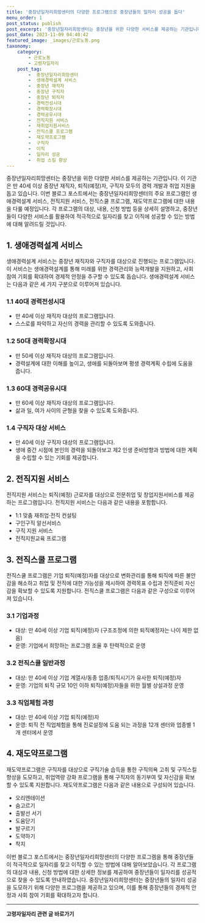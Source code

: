 ```yaml
---
title: '중장년일자리희망센터의 다양한 프로그램으로 중장년들의 일자리 성공을 돕다'
menu_order: 1
post_status: publish
post_excerpt: '중장년일자리희망센터는 중장년을 위한 다양한 서비스를 제공하는 기관입니다. 이 기관은 만 40세 이상 중장년 재직자, 퇴직 예정 자, 구직자 모두의 경력 개발과 취업 지원을 돕고 있습니다. 이번 블로그 포스트에서는 중장년일자리희망센터의 주요 프로그램인 생애경력설계 서비스, 전직지원 서비스, 전직스쿨 프로그램, 재도약프로그램에 대한 내용을 다룰 예정입니다. 각 프로그램의 대상, 내용, 신청 방법 등을 상세히 설명하고, 중장년들이 다양한 서비스를 활용하여 적극적으로 일자리를 찾고 이직에 성공할 수 있는 방법에 대해 알려드릴 것입니다.'
post_date: 2023-11-09 04:40:42
featured_image: _images/근로노동.png
taxonomy:
    category:
        - 근로노동
        - 고령자일자리
    post_tag:
        -  중장년일자리희망센터
        -  생애경력설계 서비스
        -  중장년 재직자
        -  중장년 구직자
        -  중장년 퇴직자
        -  경력전성시대
        -  경력확장시대
        -  경력공유시대
        -  전직지원 서비스
        -  재취업지원서비스
        -  전직스쿨 프로그램
        -  재도약프로그램
        -  구직자
        -  이직
        -  일자리 성공
        -  취업 스킬 향상
---
```



중장년일자리희망센터는 중장년을 위한 다양한 서비스를 제공하는 기관입니다. 이 기관은 만 40세 이상 중장년 재직자, 퇴직(예정)자, 구직자 모두의 경력 개발과 취업 지원을 돕고 있습니다. 이번 블로그 포스트에서는 중장년일자리희망센터의 주요 프로그램인 생애경력설계 서비스, 전직지원 서비스, 전직스쿨 프로그램, 재도약프로그램에 대한 내용을 다룰 예정입니다. 각 프로그램의 대상, 내용, 신청 방법 등을 상세히 설명하고, 중장년들이 다양한 서비스를 활용하여 적극적으로 일자리를 찾고 이직에 성공할 수 있는 방법에 대해 알려드릴 것입니다.

## 1. 생애경력설계 서비스
생애경력설계 서비스는 중장년 재직자와 구직자를 대상으로 진행되는 프로그램입니다. 이 서비스는 생애경력설계를 통해 미래를 위한 경력관리와 능력개발을 지원하고, 사회 참여 기회를 확대하여 경제적 안정을 추구할 수 있도록 돕습니다. 생애경력설계 서비스는 다음과 같은 세 가지 구분으로 이루어져 있습니다.

### 1.1 40대 경력전성시대
- 만 40세 이상 재직자 대상의 프로그램입니다.
- 스스로를 파악하고 자신의 경력을 관리할 수 있도록 도와줍니다.

### 1.2 50대 경력확장시대
- 만 50세 이상 재직자 대상의 프로그램입니다.
- 경력설계에 대한 이해를 높이고, 생애를 되돌아보며 평생 경력계획 수립에 도움을 줍니다.

### 1.3 60대 경력공유시대
- 만 60세 이상 재직자 대상의 프로그램입니다.
- 삶과 일, 여가 사이의 균형을 찾을 수 있도록 도와줍니다.

### 1.4 구직자 대상 서비스
- 만 40세 이상 구직자 대상의 프로그램입니다.
- 생애 중간 시점에 본인의 경력을 되돌아보고 제2 인생 준비방향과 방법에 대한 계획을 수립할 수 있는 기회를 제공합니다.

## 2. 전직지원 서비스
전직지원 서비스는 퇴직(예정) 근로자를 대상으로 전문취업 및 창업지원서비스를 제공하는 프로그램입니다. 전직지원 서비스는 다음과 같은 내용을 포함합니다.

- 1:1 맞춤 재취업·전직 컨설팅
- 구인구직 알선서비스
- 구직 지원 서비스
- 전직지원교육 프로그램

## 3. 전직스쿨 프로그램
전직스쿨 프로그램은 기업 퇴직(예정)자를 대상으로 변화관리를 통해 퇴직에 따른 불안감을 해소하고 취업 및 전직에 대한 가능성을 제시하여 경력목표 수립과 전직준비 자신감을 확보할 수 있도록 지원합니다. 전직스쿨 프로그램은 다음과 같은 구성으로 이루어져 있습니다.

### 3.1 기업과정
- 대상: 만 40세 이상 기업 퇴직(예정)자 (구조조정에 의한 퇴직예정자는 나이 제한 없음)
- 운영: 기업에서 희망하는 프로그램 조율 후 탄력적으로 운영

### 3.2 전직스쿨 일반과정
- 대상: 만 40세 이상 기업 계열사/동종 업종/퇴직시기가 유사한 퇴직(예정)자
- 운영: 기업의 퇴직 규모 10인 이하 퇴직(예정)자들을 위한 월별 상설과정 운영

### 3.3 직업체험 과정
- 대상: 만 40세 이상 기업 퇴직(예정)자
- 운영: 퇴직 전 직업체험을 통해 진로설정에 도움 되는 과정을 12개 센터와 업종별 1개 센터에서 운영

## 4. 재도약프로그램
재도약프로그램은 구직자를 대상으로 구직기술 습득을 통한 구직의욕 고취 및 구직스킬 향상을 도모하고, 취업역량 강화 프로그램을 통해 구직자의 동기부여 및 자신감을 확보할 수 있도록 지원합니다. 재도약프로그램은 다음과 같은 내용으로 구성되어 있습니다.

- 오리엔테이션
- 숨고르기
- 출발선 서기
- 도움닫기
- 발구르기
- 도약하기
- 착지

이번 블로그 포스트에서는 중장년일자리희망센터의 다양한 프로그램을 통해 중장년들이 적극적으로 일자리를 찾고 이직할 수 있는 방법에 대해 알아보았습니다. 각 프로그램의 대상과 내용, 신청 방법에 대한 상세한 정보를 제공하여 중장년들이 일자리를 성공적으로 찾을 수 있도록 안내하였습니다. 중장년일자리희망센터는 중장년들의 일자리 성공을 도모하기 위해 다양한 프로그램을 제공하고 있으며, 이를 통해 중장년들의 경제적 안정과 사회 참여 기회를 확대하고자 합니다.
<!-- wp:separator -->
<hr class="wp-block-separator has-alpha-channel-opacity"/>
<!-- /wp:separator -->

<!-- wp:group {"backgroundColor":"base","layout":{"type":"constrained"}} -->
<div class="wp-block-group has-base-background-color has-background"><!-- wp:paragraph {"align":"center","fontSize":"medium"} -->
<p class="has-text-align-center has-large-font-size"><strong>고령자일자리 관련 글 바로가기</strong></p>
<!-- /wp:paragraph -->


<!-- wp:latest-posts
{"categories":[{"id":10558,"count":19,"description":"","link":"https://uknowlaw.com/category/%ea%b3%a0%eb%a0%b9%ec%9e%90%ec%9d%bc%ec%9e%90%eb%a6%ac/","name":"고령자일자리","slug":"고령자일자리","taxonomy":"category","parent":0,"meta":[],"_links":{"self":[{"href":"https://uknowlaw.com/wp-json/wp/v2/categories/10558"}],"collection":[{"href":"https://uknowlaw.com/wp-json/wp/v2/categories"}],"about":[{"href":"https://uknowlaw.com/wp-json/wp/v2/taxonomies/category"}],"wp:post_type":[{"href":"https://uknowlaw.com/wp-json/wp/v2/posts?categories=10558"}],"curies":[{"name":"wp","href":"https://api.w.org/{rel}","templated":true}]}}]} /--></div>
<!-- /wp:group -->